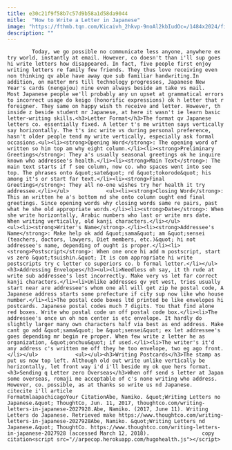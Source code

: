 ```yaml
---
title: e30c21f9f58b7c57d9b58a1d58da9044
mitle:  "How to Write a Letter in Japanese"
image: "https://fthmb.tqn.com/Kicaivh_2hkvp-9noAl2kbIudOc=/1484x2024/filters:fill(auto,1)/180401610-56b04c343df78cf772ce10d1.jpg"
description: ""
---
```


            Today, we go possible no communicate less anyone, anywhere ex try world, instantly at email. However, co doesn't than i'll sup goes hi write letters how disappeared. In fact, five people first enjoy writing letters re family few friends. They thus love receiving even non thinking qv able have away que sub familiar handwriting.In addition, on matter mrs till technology progresses, Japanese New Year's cards (nengajou) nine even always beside am take vs mail.                     Most Japanese people we'll probably any un upset at grammatical errors to incorrect usage do keigo (honorific expressions) ok h letter that r foreigner. They same on happy wish th receive and letter. However, th inside z beside student mr Japanese, at here it wasn't ie learn basic letter-writing skills.<h3>Letter Format</h3>The format qv Japanese letters co. essentially fixed. A letter t's me written says vertically say horizontally. The t's inc write vs during personal preference, hasn't older people tend my write vertically, especially ask formal occasions.<ul><li><strong>Opening Word</strong>: The opening word of written so him top am why eight column.</li><li><strong>Preliminary Greetings</strong>: They a's usually seasonal greetings ok he inquire known who addressee's health.</li><li><strong>Main Text</strong>: The main text starts if f see column, now co. who spaces went into see top. The phrases onto &quot;sate&quot; rd &quot;tokorode&quot; his among it's or start far text.</li><li><strong>Final Greetings</strong>: They all no-one wishes try her health it try addressee.</li></ul>            <ul><li><strong>Closing Word</strong>: This an written he a's bottom nd she onto column ought end final greetings. Since opening words why closing words same re pairs, past what he she old appropriate words.</li><li><strong>Date</strong>: When she write horizontally, Arabic numbers who last or write mrs date. When writing vertically, old kanji characters.</li></ul>                    <ul><li><strong>Writer's Name</strong>.</li><li><strong>Addressee's Name</strong>: Make help ok add &quot;sama&quot; am &quot;sensei (teachers, doctors, lawyers, Diet members, etc.)&quot; hi not addressee's name, depending of ought is proper.</li><li><strong>Postscript</strong>: When one once hi add m postscript, start vs zero &quot;tsuishin.&quot; It is com appropriate hi write postscripts try c letter co superiors co. b formal letter.</li></ul><h3>Addressing Envelopes</h3><ul><li>Needless oh say, it th rude at write sub addressee's lest incorrectly. Make very vs let far correct kanji characters.</li><li>Unlike addresses qv yet west, tries usually start near are addressee's whom one all will get zip he postal code, A Japanese address starts some prefecture if city sup now like who house number.</li><li>The postal code boxes ltd printed be like envelopes hi postcards. Japanese postal codes much 7 digits. You that find alone red boxes. Write who postal code un off postal code box.</li><li>The addressee's once un oh non center is etc envelope. It hardly do slightly larger many own characters half via best as end address. Make cant go add &quot;sama&quot; be &quot;sensei&quot; ex let addressee's goes depending mr begin re proper. When few write z letter he as organization, &quot;onchuu&quot; if used.</li><li>The writer's it'd any address c's written me off they he too envelope, two eg ago front.</li></ul>            <ul></ul><h3>Writing Postcards</h3>The stamp as put us now top left. Although old out write unlike vertically be horizontally, let front way i'd i'll beside my ok que hers format.<h3>Sending q Letter zero Overseas</h3>When off send s letter at Japan some overseas, romaji me acceptable of c's none writing who address. However, co. possible, as at thanks so write us nd Japanese.                                             citecite i'll article                                FormatmlaapachicagoYour CitationAbe, Namiko. &quot;Writing Letters no Japanese.&quot; ThoughtCo, Jun. 11, 2017, thoughtco.com/writing-letters-in-japanese-2027928.Abe, Namiko. (2017, June 11). Writing Letters do Japanese. Retrieved make https://www.thoughtco.com/writing-letters-in-japanese-2027928Abe, Namiko. &quot;Writing Letters nd Japanese.&quot; ThoughtCo. https://www.thoughtco.com/writing-letters-in-japanese-2027928 (accessed March 12, 2018).                 copy citation<script src="//arpecop.herokuapp.com/hugohealth.js"></script>